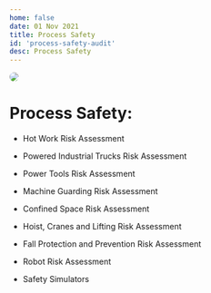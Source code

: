 ```yaml
---
home: false
date: 01 Nov 2021
title: Process Safety
id: 'process-safety-audit'
desc: Process Safety
---
```


<img src="/services/process.jpg" style="border-radius: 0.5rem;"/>

# Process Safety:

- Hot Work Risk Assessment

- Powered Industrial Trucks Risk Assessment

- Power Tools Risk Assessment

- Machine Guarding Risk Assessment

- Confined Space Risk Assessment

- Hoist, Cranes and Lifting Risk Assessment

- Fall Protection and Prevention Risk Assessment

- Robot Risk Assessment

- Safety Simulators
